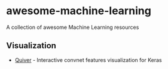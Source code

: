 # awesome-machine-learning
A collection of awesome Machine Learning resources

## Visualization
* [Quiver](https://github.com/keplr-io/quiver) - Interactive convnet features visualization for Keras
